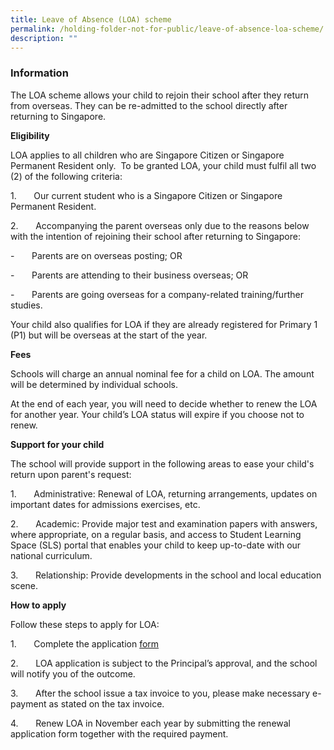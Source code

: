```yaml
---
title: Leave of Absence (LOA) scheme
permalink: /holding-folder-not-for-public/leave-of-absence-loa-scheme/
description: ""
---
```

### **Information**
The LOA scheme allows your child to rejoin their school after they return from overseas. They can be re-admitted to the school directly after returning to Singapore.

**Eligibility**

LOA applies to all children who are Singapore Citizen or Singapore Permanent Resident only.  To be granted LOA, your child must fulfil all two (2) of the following criteria:

1.       Our current student who is a Singapore Citizen or Singapore Permanent Resident.

2.       Accompanying the parent overseas only due to the reasons below with the intention of rejoining their school after returning to Singapore:

-       Parents are on overseas posting; OR

-       Parents are attending to their business overseas; OR

-       Parents are going overseas for a company-related training/further studies.

Your child also qualifies for LOA if they are already registered for Primary 1 (P1) but will be overseas at the start of the year.

**Fees**

Schools will charge an annual nominal fee for a child on LOA. The amount will be determined by individual schools.

At the end of each year, you will need to decide whether to renew the LOA for another year. Your child’s LOA status will expire if you choose not to renew.

**Support for your child**

The school will provide support in the following areas to ease your child's return upon parent's request:

1.       Administrative: Renewal of LOA, returning arrangements, updates on important dates for admissions exercises, etc.

2.       Academic: Provide major test and examination papers with answers, where appropriate, on a regular basis, and access to Student Learning Space (SLS) portal that enables your child to keep up-to-date with our national curriculum.

3.       Relationship: Provide developments in the school and local education scene.

**How to apply**

Follow these steps to apply for LOA:

1.       Complete the application [form](https://form.gov.sg/60b9bf89f6792300111af5de) 
  

2.       LOA application is subject to the Principal’s approval, and the school will notify you of the outcome.    
  

3.       After the school issue a tax invoice to you, please make necessary e-payment as stated on the tax invoice.  
  

4.       Renew LOA in November each year by submitting the renewal application form together with the required payment.